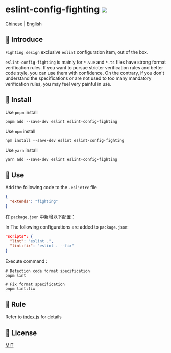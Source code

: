 # eslint-config-fighting <a href="https://www.npmjs.com/package/eslint-config-fighting"><img src="https://badgen.net/npm/v/eslint-config-fighting" /></a>

<a href="https://github.com/FightingDesign/fighting-design/blob/master/packages/eslint-config/README.md">Chinese</a> | English

## 🤟 Introduce

`Fighting design` exclusive `eslint` configuration item, out of the box.

`eslint-config-fighting` is mainly for `*.vue` and `*.ts` files have strong format verification rules. If you want to pursue stricter verification rules and better code style, you can use them with confidence. On the contrary, if you don't understand the specifications or are not used to too many mandatory verification rules, you may feel very painful in use.

## 🔑 Install

Use `pnpm` install

```shell
pnpm add --save-dev eslint eslint-config-fighting
```

Use `npm` install

```shell
npm install --save-dev eslint eslint-config-fighting
```

Use `yarn` install

```shell
yarn add --save-dev eslint eslint-config-fighting
```

## 🐳 Use

Add the following code to the `.eslintrc` file

```json
{
  "extends": "fighting"
}
```

在 `package.json` 中新增以下配置：

In The following configurations are added to `package.json`:

```json
"scripts": {
  "lint": "eslint .",
  "lint:fix": "eslint . --fix"
}
```

Execute command：

```shell
# Detection code format specification
pnpm lint

# Fix format specification
pnpm lint:fix
```

## 🚧 Rule

Refer to [index.js](https://github.com/FightingDesign/fighting-design/blob/master/packages/eslint-config/index.js) for details

## 💬 License

[MIT](https://github.com/FightingDesign/fighting-design/blob/master/packages/eslint-config/LICENSE)
